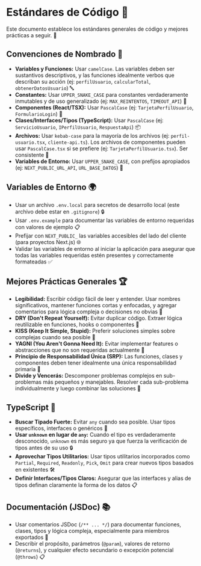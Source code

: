# Estándares de Código 📝

Este documento establece los estándares generales de código y mejores prácticas a seguir. 🚀

## Convenciones de Nombrado 📛

- **Variables y Funciones:** Usar `camelCase`. Las variables deben ser sustantivos descriptivos, y las funciones idealmente verbos que describan su acción (ej: `perfilUsuario`, `calcularTotal`, `obtenerDatosUsuario`) 🔤
- **Constantes:** Usar `UPPER_SNAKE_CASE` para constantes verdaderamente inmutables y de uso generalizado (ej: `MAX_REINTENTOS`, `TIMEOUT_API`) 📌
- **Componentes (React/TSX):** Usar `PascalCase` (ej: `TarjetaPerfilUsuario`, `FormularioLogin`) 🧩
- **Clases/Interfaces/Tipos (TypeScript):** Usar `PascalCase` (ej: `ServicioUsuario`, `IPerfilUsuario`, `RespuestaApi`) 📦
- **Archivos:** Usar `kebab-case` para la mayoría de los archivos (ej: `perfil-usuario.tsx`, `cliente-api.ts`). Los archivos de componentes pueden usar `PascalCase.tsx` si se prefiere (ej: `TarjetaPerfilUsuario.tsx`). Ser consistente 📁
- **Variables de Entorno:** Usar `UPPER_SNAKE_CASE`, con prefijos apropiados (ej: `NEXT_PUBLIC_URL_API`, `URL_BASE_DATOS`) 🔧

## Variables de Entorno 🌍

- Usar un archivo `.env.local` para secretos de desarrollo local (este archivo debe estar en `.gitignore`) 🔒
- Usar `.env.example` para documentar las variables de entorno requeridas con valores de ejemplo 📋
- Prefijar con `NEXT_PUBLIC_` las variables accesibles del lado del cliente (para proyectos Next.js) 🌐
- Validar las variables de entorno al iniciar la aplicación para asegurar que todas las variables requeridas estén presentes y correctamente formateadas ✅

## Mejores Prácticas Generales 🏆

- **Legibilidad:** Escribir código fácil de leer y entender. Usar nombres significativos, mantener funciones cortas y enfocadas, y agregar comentarios para lógica compleja o decisiones no obvias 📖
- **DRY (Don't Repeat Yourself):** Evitar duplicar código. Extraer lógica reutilizable en funciones, hooks o componentes 🔄
- **KISS (Keep It Simple, Stupid):** Preferir soluciones simples sobre complejas cuando sea posible 🎯
- **YAGNI (You Aren't Gonna Need It):** Evitar implementar features o abstracciones que no son requeridas actualmente 🚫
- **Principio de Responsabilidad Única (SRP):** Las funciones, clases y componentes deben tener idealmente una única responsabilidad primaria 🎯
- **Divide y Vencerás:** Descomponer problemas complejos en sub-problemas más pequeños y manejables. Resolver cada sub-problema individualmente y luego combinar las soluciones 🧩

## TypeScript 💪

- **Buscar Tipado Fuerte:** Evitar `any` cuando sea posible. Usar tipos específicos, interfaces o genéricos 🎯
- **Usar `unknown` en lugar de `any`:** Cuando el tipo es verdaderamente desconocido, `unknown` es más seguro ya que fuerza la verificación de tipos antes de su uso 🔒
- **Aprovechar Tipos Utilitarios:** Usar tipos utilitarios incorporados como `Partial`, `Required`, `Readonly`, `Pick`, `Omit` para crear nuevos tipos basados en existentes 🛠️
- **Definir Interfaces/Tipos Claros:** Asegurar que las interfaces y alias de tipos definan claramente la forma de los datos 📋

## Documentación (JSDoc) 📚

- Usar comentarios JSDoc (`/** ... */`) para documentar funciones, clases, tipos y lógica compleja, especialmente para miembros exportados 📝
- Describir el propósito, parámetros (`@param`), valores de retorno (`@returns`), y cualquier efecto secundario o excepción potencial (`@throws`) 📋

